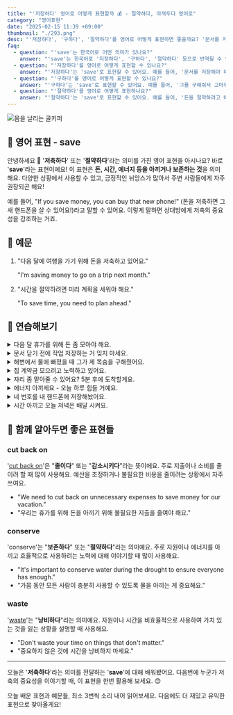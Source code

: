 ```yaml
---
title: "'저장하다' 영어로 어떻게 표현할까 ️💰 - 절약하다, 아껴두다 영어로"
category: "영어표현"
date: "2025-02-15 11:39 +09:00"
thumbnail: "./293.png"
desc: "'저장하다', '구하다', '절약하다'를 영어로 어떻게 표현하면 좋을까요? '문서를 저장해야 해'라는 문장을 영어로 어떻게 말할 수 있을까요? '그를 구해줘서 고마워'와 같은 표현은 영어로 어떻게 바꿀 수 있을까요? '돈을 절약하려고 해'를 영어로 표현하는 법을 배워봅시다. 다양한 예문을 통해서 연습하고 본인의 표현으로 만들어 보세요."
faq:
  - question: "'save'는 한국어로 어떤 의미가 있나요?"
    answer: "'save'는 한국어로 '저장하다', '구하다', '절약하다' 등으로 번역될 수 있습니다."
  - question: "'저장하다'를 영어로 어떻게 표현할 수 있나요?"
    answer: "'저장하다'는 'save'로 표현할 수 있어요. 예를 들어, '문서를 저장해야 해'는 'I need to save the document'라고 말할 수 있어요."
  - question: "'구하다'를 영어로 어떻게 표현할 수 있나요?"
    answer: "'구하다'는 'save'로 표현할 수 있어요. 예를 들어, '그를 구해줘서 고마워'는 'Thank you for saving him'이라고 말할 수 있어요."
  - question: "'절약하다'를 영어로 어떻게 표현하나요?"
    answer: "'절약하다'는 'save'로 표현할 수 있어요. 예를 들어, '돈을 절약하려고 해'는 'I’m trying to save money'라고 말할 수 있어요."
---
```


![몸을 날리는 골키퍼](./293-1.jpg)

## 🌟 영어 표현 - save

안녕하세요 👋 '**저축하다**' 또는 '**절약하다**'라는 의미를 가진 영어 표현을 아시나요? 바로 '**save**'라는 표현이에요! 이 표현은 **돈, 시간, 에너지 등을 아끼거나 보존하는 것**을 의미해요. 다양한 상황에서 사용할 수 있고, 긍정적인 뉘앙스가 많아서 주변 사람들에게 자주 권장되곤 해요!

<script async src="https://pagead2.googlesyndication.com/pagead/js/adsbygoogle.js?client=ca-pub-1465612013356152"
     crossorigin="anonymous"></script>
<!-- engple-horizontal-ad -->

<ins class="adsbygoogle"
     style="display:block"
     data-ad-client="ca-pub-1465612013356152"
     data-ad-slot="2106896038"
     data-ad-format="auto"
     data-full-width-responsive="true"></ins>

<script>
     (adsbygoogle = window.adsbygoogle || []).push({});
</script>

예를 들어, "If you save money, you can buy that new phone!" (돈을 저축하면 그 새 핸드폰을 살 수 있어요!)라고 말할 수 있어요. 이렇게 말하면 상대방에게 저축의 중요성을 강조하는 거죠.

## 📖 예문

1. "다음 달에 여행을 가기 위해 돈을 저축하고 있어요."

   "I'm saving money to go on a trip next month."

2. "시간을 절약하려면 미리 계획을 세워야 해요."

   "To save time, you need to plan ahead."

## 💬 연습해보기

<details>
<summary>다음 달 휴가를 위해 돈 좀 모아야 해요.</summary>
<span>I need to save some money for vacation next month.</span>
</details>

<details>
<summary>문서 닫기 전에 작업 저장하는 거 잊지 마세요.</summary>
<span>Don't forget to save your work before closing the document.</span>
</details>

<details>
<summary>해변에서 물에 빠졌을 때 그가 제 목숨을 구해줬어요.</summary>
<span>He saved my life when I was <a href="/blog/vocab-1/049.drowning/">drowning</a> at the beach.</span>
</details>

<details>
<summary>집 계약금 모으려고 노력하고 있어요.</summary>
<span>We're <a href="/blog/in-english/117.try-to/">trying to</a> save up for a down payment on a house.</span>
</details>

<details>
<summary>자리 좀 맡아줄 수 있어요? 5분 후에 도착할게요.</summary>
<span>Could you save me a seat? I'll be there in five minutes.</span>
</details>

<details>
<summary>에너지 아끼세요 - 오늘 하루 힘들 거예요.</summary>
<span>Save your energy - it's going to be a long day.</span>
</details>

<details>
<summary>네 번호를 내 핸드폰에 저장해놨어요.</summary>
<span>I saved your number in my phone.</span>
</details>

<details>
<summary>시간 아끼고 오늘 저녁은 배달 시켜요.</summary>
<span>Save yourself some time and <a href="/blog/in-english/066.order-takeout/">order takeout</a> tonight.</span>
</details>

## 🤝 함께 알아두면 좋은 표현들

### cut back on

'[cut back on](/blog/in-english/059.cut-back-on/)'은 "**줄이다**" 또는 "**감소시키다**"라는 뜻이에요. 주로 지출이나 소비를 줄이려 할 때 많이 사용해요. 예산을 조정하거나 불필요한 비용을 줄이려는 상황에서 자주 쓰여요.

- "We need to cut back on unnecessary expenses to save money for our vacation."
- "우리는 휴가를 위해 돈을 아끼기 위해 불필요한 지출을 줄여야 해요."

### conserve

'conserve'는 "**보존하다**" 또는 "**절약하다**"라는 의미예요. 주로 자원이나 에너지를 아끼고 효율적으로 사용하려는 노력에 대해 이야기할 때 많이 사용해요.

- "It's important to conserve water during the drought to ensure everyone has enough."
- "가뭄 동안 모든 사람이 충분히 사용할 수 있도록 물을 아끼는 게 중요해요."

### waste

'[waste](/blog/in-english/260.waste/)'는 "**낭비하다**"라는 의미예요. 자원이나 시간을 비효율적으로 사용하여 가치 있는 것을 잃는 상황을 설명할 때 사용해요.

- "Don't waste your time on things that don't matter."
- "중요하지 않은 것에 시간을 낭비하지 마세요."

---

오늘은 '**저축하다**'라는 의미를 전달하는 '**save**'에 대해 배워봤어요. 다음번에 누군가 저축의 중요성을 이야기할 때, 이 표현을 한번 활용해 보세요. 😊

오늘 배운 표현과 예문들, 최소 3번씩 소리 내어 읽어보세요. 다음에도 더 재밌고 유익한 표현으로 찾아올게요!
